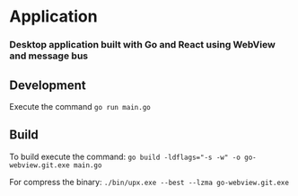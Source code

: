 # Application

### Desktop application built with Go and React using WebView and message bus

## Development

Execute the command 
`go run main.go`

## Build

To build execute the command:
`go build -ldflags="-s -w" -o go-webview.git.exe main.go`

For compress the binary:
`./bin/upx.exe --best --lzma go-webview.git.exe`